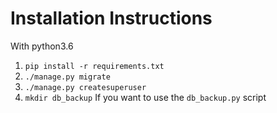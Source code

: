 # Installation Instructions

With python3.6
1. `pip install -r requirements.txt`
2. `./manage.py migrate`
3. `./manage.py createsuperuser`
4. `mkdir db_backup` If you want to use the `db_backup.py` script
